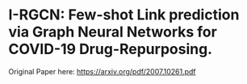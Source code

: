 # I-RGCN: Few-shot Link prediction via Graph Neural Networks for COVID-19 Drug-Repurposing.

Original Paper here: https://arxiv.org/pdf/2007.10261.pdf

